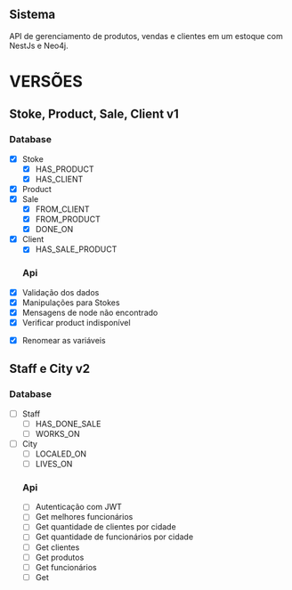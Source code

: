 
## Sistema
API de gerenciamento de produtos, vendas e clientes em um estoque com NestJs e Neo4j.


# VERSÕES
## Stoke, Product, Sale, Client v1
  ### Database
- [x] Stoke
  - [x] HAS_PRODUCT
  - [x] HAS_CLIENT
- [x] Product
- [x] Sale
  - [x] FROM_CLIENT
  - [x] FROM_PRODUCT 
  - [x] DONE_ON
- [x] Client
  - [x] HAS_SALE_PRODUCT 

  ### Api
- [x] Validação dos dados
- [x] Manipulações para Stokes
- [x] Mensagens de node não encontrado
- [x] Verificar product indisponível
<!-- - [ ] CONSTRAINTS nos nomes dos objetos -->
- [x] Renomear as variáveis


## Staff e City v2
  ### Database
- [ ] Staff
  - [ ] HAS_DONE_SALE
  - [ ] WORKS_ON
- [ ] City
  - [ ] LOCALED_ON
  - [ ] LIVES_ON

  ### Api
  - [ ] Autenticação com JWT
  - [ ] Get melhores funcionários
  - [ ] Get quantidade de clientes por cidade
  - [ ] Get quantidade de funcionários por cidade
  - [ ] Get clientes
  - [ ] Get produtos
  - [ ] Get funcionários
  - [ ] Get
